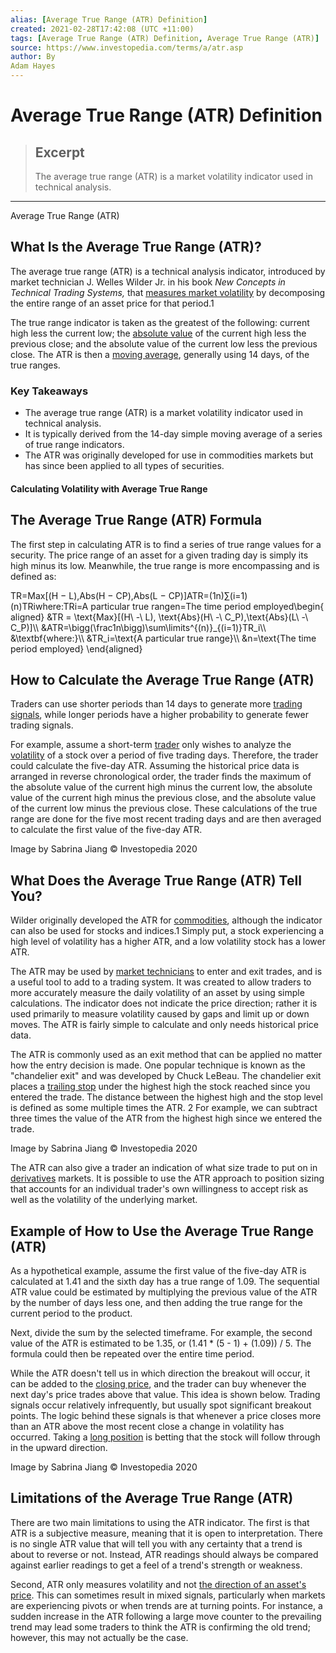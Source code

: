 ```yaml
---
alias: [Average True Range (ATR) Definition]
created: 2021-02-28T17:42:08 (UTC +11:00)
tags: [Average True Range (ATR) Definition, Average True Range (ATR)]
source: https://www.investopedia.com/terms/a/atr.asp
author: By
Adam Hayes
---
```


# Average True Range (ATR) Definition

> ## Excerpt
> The average true range (ATR) is a market volatility indicator used in technical analysis.

---

Average True Range (ATR)
## What Is the Average True Range (ATR)?

The average true range (ATR) is a technical analysis indicator, introduced by market technician J. Welles Wilder Jr. in his book _New Concepts in Technical Trading Systems,_ that [measures market volatility](https://www.investopedia.com/articles/trading/08/average-true-range.asp) by decomposing the entire range of an asset price for that period.1

The true range indicator is taken as the greatest of the following: current high less the current low; the [absolute value](https://www.investopedia.com/terms/a/absolute-value.asp) of the current high less the previous close; and the absolute value of the current low less the previous close. The ATR is then a [moving average](https://www.investopedia.com/terms/m/movingaverage.asp), generally using 14 days, of the true ranges.

### Key Takeaways

-   The average true range (ATR) is a market volatility indicator used in technical analysis.
-   It is typically derived from the 14-day simple moving average of a series of true range indicators.
-   The ATR was originally developed for use in commodities markets but has since been applied to all types of securities.

#### Calculating Volatility with Average True Range

## The Average True Range (ATR) Formula

The first step in calculating ATR is to find a series of true range values for a security. The price range of an asset for a given trading day is simply its high minus its low. Meanwhile, the true range is more encompassing and is defined as:

TR\=Max\[(H − L),Abs(H − CP),Abs(L − CP)\]ATR\=(1n)∑(i\=1)(n)TRiwhere:TRi\=A particular true rangen\=The time period employed\\begin{aligned} &TR = \\text{Max}\[(H\\ -\\ L), \\text{Abs}(H\\ -\\ C\_P),\\text{Abs}(L\\ -\\ C\_P)\]\\\\ &ATR=\\bigg(\\frac1n\\bigg)\\sum\\limits^{(n)}\_{(i=1)}TR\_i\\\\ &\\textbf{where:}\\\\ &TR\_i=\\text{A particular true range}\\\\ &n=\\text{The time period employed} \\end{aligned}

## How to Calculate the Average True Range (ATR)

Traders can use shorter periods than 14 days to generate more [trading signals](https://www.investopedia.com/terms/t/trade-signal.asp), while longer periods have a higher probability to generate fewer trading signals.

For example, assume a short-term [trader](https://www.investopedia.com/terms/t/trader.asp) only wishes to analyze the [volatility](https://www.investopedia.com/terms/v/volatility.asp) of a stock over a period of five trading days. Therefore, the trader could calculate the five-day ATR. Assuming the historical price data is arranged in reverse chronological order, the trader finds the maximum of the absolute value of the current high minus the current low, the absolute value of the current high minus the previous close, and the absolute value of the current low minus the previous close. These calculations of the true range are done for the five most recent trading days and are then averaged to calculate the first value of the five-day ATR.

Image by Sabrina Jiang © Investopedia 2020

## What Does the Average True Range (ATR) Tell You?

Wilder originally developed the ATR for [commodities](https://www.investopedia.com/terms/c/commodity.asp), although the indicator can also be used for stocks and indices.1 Simply put, a stock experiencing a high level of volatility has a higher ATR, and a low volatility stock has a lower ATR.

The ATR may be used by [market technicians](https://www.investopedia.com/terms/t/technical-analyst.asp) to enter and exit trades, and is a useful tool to add to a trading system. It was created to allow traders to more accurately measure the daily volatility of an asset by using simple calculations. The indicator does not indicate the price direction; rather it is used primarily to measure volatility caused by gaps and limit up or down moves. The ATR is fairly simple to calculate and only needs historical price data.

The ATR is commonly used as an exit method that can be applied no matter how the entry decision is made. One popular technique is known as the "chandelier exit" and was developed by Chuck LeBeau. The chandelier exit places a [trailing stop](https://www.investopedia.com/terms/t/trailingstop.asp) under the highest high the stock reached since you entered the trade. The distance between the highest high and the stop level is defined as some multiple times the ATR. 2 For example, we can subtract three times the value of the ATR from the highest high since we entered the trade.

Image by Sabrina Jiang © Investopedia 2020

The ATR can also give a trader an indication of what size trade to put on in [derivatives](https://www.investopedia.com/terms/d/derivative.asp) markets. It is possible to use the ATR approach to position sizing that accounts for an individual trader's own willingness to accept risk as well as the volatility of the underlying market.

## Example of How to Use the Average True Range (ATR)

As a hypothetical example, assume the first value of the five-day ATR is calculated at 1.41 and the sixth day has a true range of 1.09. The sequential ATR value could be estimated by multiplying the previous value of the ATR by the number of days less one, and then adding the true range for the current period to the product.

Next, divide the sum by the selected timeframe. For example, the second value of the ATR is estimated to be 1.35, or (1.41 \* (5 - 1) + (1.09)) / 5. The formula could then be repeated over the entire time period.

While the ATR doesn't tell us in which direction the breakout will occur, it can be added to the [closing price](https://www.investopedia.com/terms/c/closingprice.asp), and the trader can buy whenever the next day's price trades above that value. This idea is shown below. Trading signals occur relatively infrequently, but usually spot significant breakout points. The logic behind these signals is that whenever a price closes more than an ATR above the most recent close a change in volatility has occurred. Taking a [long position](https://www.investopedia.com/terms/l/long.asp) is betting that the stock will follow through in the upward direction.

Image by Sabrina Jiang © Investopedia 2020 

## Limitations of the Average True Range (ATR)

There are two main limitations to using the ATR indicator. The first is that ATR is a subjective measure, meaning that it is open to interpretation. There is no single ATR value that will tell you with any certainty that a trend is about to reverse or not. Instead, ATR readings should always be compared against earlier readings to get a feel of a trend's strength or weakness.

Second, ATR only measures volatility and not [the direction of an asset's price](https://www.investopedia.com/ask/answers/032715/what-difference-between-assetprice-inflation-and-economic-growth.asp). This can sometimes result in mixed signals, particularly when markets are experiencing pivots or when trends are at turning points. For instance, a sudden increase in the ATR following a large move counter to the prevailing trend may lead some traders to think the ATR is confirming the old trend; however, this may not actually be the case.
